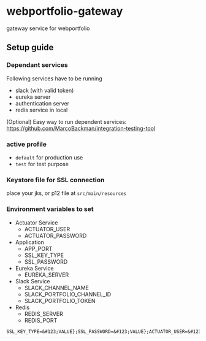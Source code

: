 # webportfolio-gateway
gateway service for webportfolio


## Setup guide

### Dependant services
Following services have to be running
- slack (with valid token)
- eureka server
- authentication server
- redis service in local

(Optional) Easy way to run dependent services: https://github.com/MarcoBackman/integration-testing-tool

### active profile
- `default` for production use
- `test` for test purpose

### Keystore file for SSL connection
place your jks, or p12 file at `src/main/resources`

### Environment variables to set

- Actuator Service
  - ACTUATOR_USER
  - ACTUATOR_PASSWORD
- Application
  - APP_PORT
  - SSL_KEY_TYPE
  - SSL_PASSWORD
- Eureka Service
  - EUREKA_SERVER
- Slack Service
  - SLACK_CHANNEL_NAME
  - SLACK_PORTFOLIO_CHANNEL_ID
  - SLACK_PORTFOLIO_TOKEN
- Redis
  - REDIS_SERVER
  - REDIS_PORT

```angular2html
SSL_KEY_TYPE=&#123;VALUE};SSL_PASSWORD=&#123;VALUE};ACTUATOR_USER=&#123;VALUE};ACTUATOR_PASSWORD=&#123;VALUE};APP_PORT=&#123;VALUE};EUREKA_SERVER=&#123;VALUE};SLACK_CHANNEL_NAME=&#123;VALUE};SLACK_PORTFOLIO_CHANNEL_ID=&#123;VALUE};SLACK_PORTFOLIO_TOKEN=&#123;VALUE};REDIS_SERVER=&#123;VALUE};REDIS_PORT=&#123;VALUE}
```

